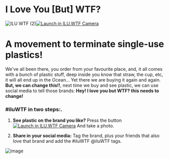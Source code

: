 # I Love You [But] WTF?

![ILU WTF (2)](https://user-images.githubusercontent.com/5898506/200136133-b971d098-54cd-47b3-95b7-361fd33a8695.png)<a href="https://ilu.wtf/camera/index.html?v=1"><img src="https://img.shields.io/badge/ILU.WTF%20Camera-00B388?logo=DoIt&logoColor=fff&style=for-the-badge" alt="Launch in ILU.WTF Camera"></a>

# A movement to terminate single-use plastics!


We've all been there, you order from your favourite place, and, it all comes with a bunch of plastic stuff, deep inside you know that straw, the cup, etc, it will all end up in the Ocean... Yet there we are buying it again and again. **But, we can change this!!**, next time we buy and see plastic, we can use social media to tell those brands: **Hey! I love you but WTF? this needs to change!**

### #iluWTF in two steps:.

1. **See plastic on the brand you like?** Press the button  <a href="https://ilu.wtf/camera/index.html?v=1"><img src="https://img.shields.io/badge/ILU.WTF%20Camera-00B388?logo=DoIt&logoColor=fff&style=for-the-badge" alt="Launch in ILU.WTF Camera"></a> And take a photo.

2. **Share in your social media:** Tag the brand, plus your friends that also love that brand and add the #iluWTF @iluWTF tags.


![image](https://user-images.githubusercontent.com/5898506/200548624-99f568f3-1e71-4143-8ab9-95cd3b40265f.png)

